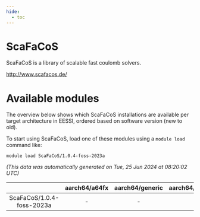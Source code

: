 ```yaml
---
hide:
  - toc
---
```


ScaFaCoS
========


ScaFaCoS is a library of scalable fast coulomb solvers.

http://www.scafacos.de/
# Available modules


The overview below shows which ScaFaCoS installations are available per target architecture in EESSI, ordered based on software version (new to old).

To start using ScaFaCoS, load one of these modules using a `module load` command like:

```shell
module load ScaFaCoS/1.0.4-foss-2023a
```

*(This data was automatically generated on Tue, 25 Jun 2024 at 08:20:02 UTC)*  

| |aarch64/a64fx|aarch64/generic|aarch64/neoverse_n1|aarch64/neoverse_v1|x86_64/generic|x86_64/amd/zen2|x86_64/amd/zen3|x86_64/intel/haswell|x86_64/intel/skylake_avx512|
| :---: | :---: | :---: | :---: | :---: | :---: | :---: | :---: | :---: | :---: |
|ScaFaCoS/1.0.4-foss-2023a|-|-|-|-|x|x|x|x|x|
